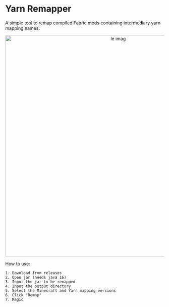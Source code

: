 # Yarn Remapper
A simple tool to remap compiled Fabric mods containing intermediary yarn mapping names.

<p align="center">
    <img width="700" alt="le imag" src="https://user-images.githubusercontent.com/17166139/128862524-c33bec27-b5cc-4afe-9b53-9be38c7a9611.png">
</p>

How to use:
```
1. Download from releases
2. Open jar (needs java 16)
3. Input the jar to be remapped
4. Input the output directory
5. Select the Minecraft and Yarn mapping versions
6. Click "Remap"
7. Magic
```

